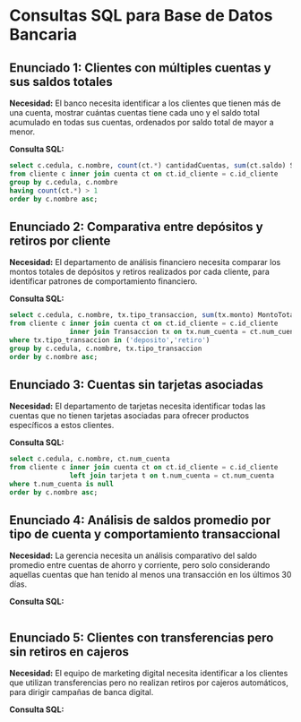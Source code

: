 # Consultas SQL para Base de Datos Bancaria

## Enunciado 1: Clientes con múltiples cuentas y sus saldos totales

**Necesidad:** El banco necesita identificar a los clientes que tienen más de una cuenta, mostrar cuántas cuentas tiene cada uno y el saldo total acumulado en todas sus cuentas, ordenados por saldo total de mayor a menor.

**Consulta SQL:**
```sql
select c.cedula, c.nombre, count(ct.*) cantidadCuentas, sum(ct.saldo) SaldoTotalAcumulado
from cliente c inner join cuenta ct on ct.id_cliente = c.id_cliente
group by c.cedula, c.nombre
having count(ct.*) > 1
order by c.nombre asc;
```

## Enunciado 2: Comparativa entre depósitos y retiros por cliente

**Necesidad:** El departamento de análisis financiero necesita comparar los montos totales de depósitos y retiros realizados por cada cliente, para identificar patrones de comportamiento financiero.

**Consulta SQL:**
```sql
select c.cedula, c.nombre, tx.tipo_transaccion, sum(tx.monto) MontoTotal
from cliente c inner join cuenta ct on ct.id_cliente = c.id_cliente
			   inner join Transaccion tx on tx.num_cuenta = ct.num_cuenta
where tx.tipo_transaccion in ('deposito','retiro')
group by c.cedula, c.nombre, tx.tipo_transaccion
order by c.nombre asc;
```

## Enunciado 3: Cuentas sin tarjetas asociadas

**Necesidad:** El departamento de tarjetas necesita identificar todas las cuentas que no tienen tarjetas asociadas para ofrecer productos específicos a estos clientes.

**Consulta SQL:**
```sql
select c.cedula, c.nombre, ct.num_cuenta
from cliente c inner join cuenta ct on ct.id_cliente = c.id_cliente
			   left join tarjeta t on t.num_cuenta = ct.num_cuenta
where t.num_cuenta is null
order by c.nombre asc;
```

## Enunciado 4: Análisis de saldos promedio por tipo de cuenta y comportamiento transaccional

**Necesidad:** La gerencia necesita un análisis comparativo del saldo promedio entre cuentas de ahorro y corriente, pero solo considerando aquellas cuentas que han tenido al menos una transacción en los últimos 30 días.

**Consulta SQL:**
```sql

```

## Enunciado 5: Clientes con transferencias pero sin retiros en cajeros

**Necesidad:** El equipo de marketing digital necesita identificar a los clientes que utilizan transferencias pero no realizan retiros por cajeros automáticos, para dirigir campañas de banca digital.

**Consulta SQL:**
```sql

```
